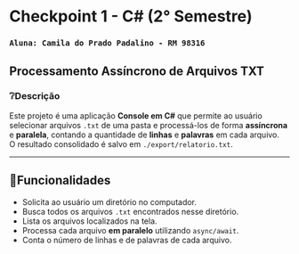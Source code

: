 # Checkpoint 1 - C# (2° Semestre)

### `Aluna: Camila do Prado Padalino - RM 98316`

## Processamento Assíncrono de Arquivos TXT

### ❔Descrição
Este projeto é uma aplicação **Console em C#** que permite ao usuário selecionar arquivos `.txt` de uma pasta e processá-los de forma **assíncrona** e **paralela**, contando a quantidade de **linhas** e **palavras** em cada arquivo.  
O resultado consolidado é salvo em `./export/relatorio.txt`.

---

## 🚀Funcionalidades
- Solicita ao usuário um diretório no computador.
- Busca todos os arquivos `.txt` encontrados nesse diretório.
- Lista os arquivos localizados na tela.
- Processa cada arquivo **em paralelo** utilizando `async/await`.
- Conta o número de linhas e de palavras de cada arquivo.
